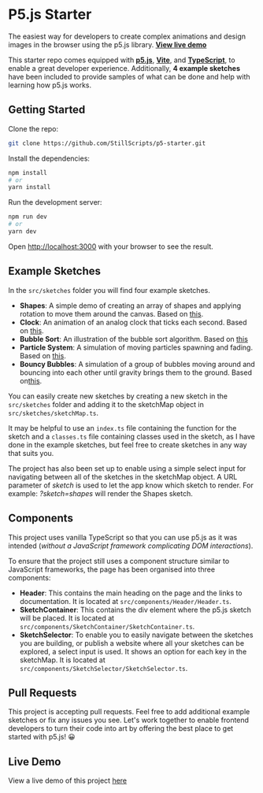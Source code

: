 # P5.js Starter

The easiest way for developers to create complex animations and design images in the browser using the p5.js library. [**View live demo**](https://p5-starter-vite.netlify.app/)

This starter repo comes equipped with [**p5.js**](https://p5js.org/), [**Vite**](https://vitejs.dev/), and [**TypeScript**](https://www.typescriptlang.org/), to enable a great developer experience. Additionally, **4 example sketches** have been included to provide samples of what can be done and help with learning how p5.js works. 

## Getting Started

Clone the repo: 

```bash
git clone https://github.com/StillScripts/p5-starter.git
```

Install the dependencies:
```bash
npm install
# or 
yarn install
```

Run the development server:

```bash
npm run dev
# or
yarn dev
```

Open [http://localhost:3000](http://localhost:3000) with your browser to see the result.


## Example Sketches

In the `src/sketches` folder you will find four example sketches.
- **Shapes**: A simple demo of creating an array of shapes and applying rotation to move them around the canvas. Based on [this](https://p5js.org/examples/form-regular-polygon.html).
- **Clock**: An animation of an analog clock that ticks each second. Based on [this](https://p5js.org/examples/input-clock.html).
- **Bubble Sort**: An illustration of the bubble sort algorithm. Based on [this](https://p5js.org/examples)
- **Particle System**: A simulation of moving particles spawning and fading. Based on [this](https://p5js.org/examples/simulate-particle-system.html).
- **Bouncy Bubbles**: A simulation of a group of bubbles moving around and bouncing into each other until gravity brings them to the ground. Based on[this](https://p5js.org/examples/motion-bouncy-bubbles.html).


You can easily create new sketches by creating a new sketch in the `src/sketches` folder and adding it to the sketchMap object in `src/sketches/sketchMap.ts`. 

It may be helpful to use an `index.ts` file containing the function for the sketch and a `classes.ts` file containing classes used in the sketch, as I have done in the example sketches, but feel free to create sketches in any way that suits you.

The project has also been set up to enable using a simple select input for navigating between all of the sketches in the sketchMap object. A URL parameter of *sketch* is used to let the app know which sketch to render. For example: *?sketch=shapes* will render the Shapes sketch.

## Components
This project uses vanilla TypeScript so that you can use p5.js as it was intended (*without a JavaScript framework complicating DOM interactions*). 

To ensure that the project still uses a component structure similar to JavaScript frameworks, the page has been organised into three components: 
- **Header**: This contains the main heading on the page and the links to documentation. It is located at `src/components/Header/Header.ts`.
- **SketchContainer**: This contains the div element where the p5.js sketch will be placed. It is located at `src/components/SketchContainer/SketchContainer.ts`.
- **SketchSelector**: To enable you to easily navigate between the sketches you are building, or publish a website where all your sketches can be explored, a select input is used. It shows an option for each key in the sketchMap. It is located at `src/components/SketchSelector/SketchSelector.ts`.

## Pull Requests
This project is accepting pull requests. Feel free to add additional example sketches or fix any issues you see. Let's work together to enable frontend developers to turn their code into art by offering the best place to get started with p5.js! :grinning: 

## Live Demo
View a live demo of this project [here](https://unrivaled-melomakarona-070349.netlify.app/?sketch=rotating-shapes) 
